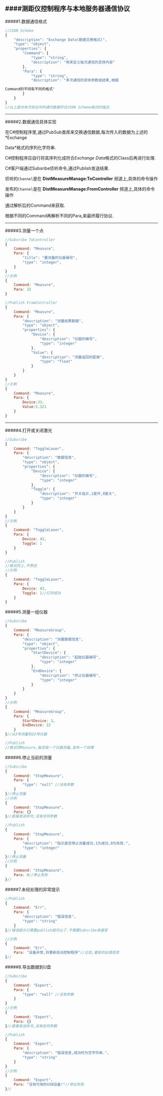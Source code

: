 ####测距仪控制程序与本地服务器通信协议
--------

#####1.数据通信格式


```javascript
//JSON Schema
{
	"description": "Exchange Data(数据交换格式)",
	"type": "object",
	"properties": {
		"Command": {
			"type": "string",
			"description": "用来定义每次通信的具体内容"
		},
		"Para": {
			"type": "string",
			"description": "本次通信的具体参数或结果,根据

Command的不同有不同的格式"
		}
	}
}
//以上是对本次协议中的通讯数据符合JSON Schema格式的描述.
```

-----------

#####2.数据通信具体实现

在C#控制程序里,通过PubSub类库来交换通信数据,每次传入的数据为上述的*Exchange 

Data*格式的序列化字符串.

C#控制程序应自行将其序列化成符合*Exchange Data*格式的Class后再进行处理.

C#客户端通过Subsribe侦听命令,通过Publish发送结果.

侦听的```Channel```是在 **DistMeasureManage:ToController** 频道上,具体的命令操作

发布的```Channel```是在 **DistMeasureManage:FromController** 频道上,具体的命令操作

通过解析后的Command来获取.

根据不同的Command再解析不同的Para,来最终履行协议.

-----------
#####3.测量一个点
```javascript
//Subsribe ToController
{
    Command: "Measure",
    Para: {
        "title": "要测量的仪器编号",
        "type": "integer",
    }
}
//示例
{
    Command: "Measure",
    Para: 32
}
```

```javascript
//Publish FromController
{
    Command: "Measure",
    Para: {
        "description": "测量结果数据",
        "type": "object",
        "properties": {
            "Device": {
                "description": "仪器的编号",
                "type": "integer"
            },
            "Value": {
                "description": "测量返回的距离",
                "type": "float"
            }
        }
    }
}
//示例
{
    Command: "Measure",
    Para: {
    	Device:33,
    	Value:5.321
    }
}
```

------
#####4.打开或关闭激光
```javascript
//Subsribe
{
    Command: "ToggleLaser",
    Para: {
        "description": "数据信息",
        "type": "object",
        "properties": {
            "Device": {
                "description": "仪器的编号",
                "type": "integer"
            },
            "Toggle": {
                "description": "开关指示,1是开,0是关",
                "type": "integer"
            }
        }
    }
}
//示例
{
    Command: "ToggleLaser",
    Para: {
        Device: 43,
        Toggle: 1
    }
}
```

```javascript
//Publish
//格式同上,不赘述
//示例
{
    Command: "ToggleLaser",
    Para: {
        Device: 43,
        Toggle: 1//打开成功
    }
}
```

#####5.测量一组仪器
```javascript
//Subsribe
{
    Command: "MeasureGroup",
    Para: {
        "description": "测量数据信息",
        "type": "object",
        "properties": {
            "StartDevice": {
                "description": "起始仪器编号",
                "type": "integer"
            },
            "EndDevice": {
                "description": "终止仪器编号",
                "type": "integer"
            }
        }
    }
}
//示例
{
    Command: "MeasureGroup",
    Para: {
        StartDevice: 3,
        EndDevice: 22
    }
}//从3号测量到22号仪器

//Publish
//格式同Measure,每完成一个仪器测量,发布一个结果
```

#####6.停止当前的测量

```javascript
//Subsribe
{
    Command: "StopMeasure",
    Para: {
        "type": "null" //没有参数
    }
}//停止测量
//示例
{
    Command: "StopMeasure",
    Para: {}
}//直接发送命令,没有任何参数
```

```javascript
//Publish
{
    Command: "StopMeasure",
    Para: {
        "description": "指示是否停止测量成功,1为成功,0为失败.",
        "type": "integer"
    }
}//停止测量
//示例
{
    Command: "StopMeasure",
    Para: 0//停止失败
}//
```

#####7.未经处理的异常提示

```javascript
//Publish
{
    Command: "Err",
    Para: {
        "description": "错误信息",
        "type": "string"
    }
}//错误提示只需要publish就可以了.不需要Subsribe来接受

//示例
{
    Command: "Err",
    Para: "设备异常,将重新启动控制程序"//比如,重启的出错信息
}//
```

#####8.导出数据到U盘

```javascript
//Subsribe
{
    Command: "Export",
    Para: {
        "type": "null" //没有参数
    }
}
//示例
{
    Command: "Export",
    Para: {}
}//直接发送命令,没有任何参数
```

```javascript
//Publish
{
    Command: "Export",
    Para: {
        "description": "错误信息,成功时为空字符串.",
        "type": "string"
    }
}
//示例
{
    Command: "Export",
    Para: "没有可用的USB设备!"//导出失败
}//
```
